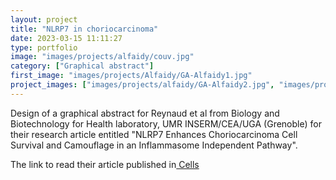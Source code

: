 ```yaml
---
layout: project
title: "NLRP7 in choriocarcinoma"
date: 2023-03-15 11:11:27
type: portfolio
image: "images/projects/alfaidy/couv.jpg"
category: ["Graphical abstract"]
first_image: "images/projects/Alfaidy/GA-Alfaidy1.jpg"
project_images: ["images/projects/alfaidy/GA-Alfaidy2.jpg", "images/projects/alfaidy/GA-Alfaidy3.jpg", "images/projects/alfaidy/GA-Alfaidy4.jpg"]
---
```


Design of a graphical abstract for Reynaud et al from Biology and Biotechnology for Health laboratory, UMR INSERM/CEA/UGA (Grenoble) for their research article entitled "NLRP7 Enhances Choriocarcinoma Cell Survival and Camouflage in an Inflammasome Independent Pathway".


The link to read their article published in<a href="https://www.mdpi.com/2073-4409/12/6/857"> Cells</a>
